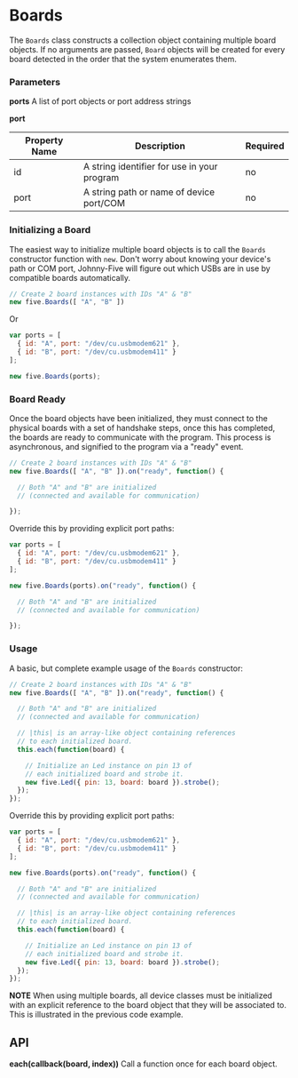 # Boards

The `Boards` class constructs a collection object containing multiple board objects. If no arguments are passed, `Board` objects will be created for every board detected in the order that the system enumerates them. 

### Parameters

**ports** A list of port objects or port address strings

**port**
<table>
  <thead>
    <tr>
      <th>Property Name</th>
      <th>Description</th>
      <th>Required</th>
    </tr>
  </thead>
  <tbody>
    <tr>
      <td>id</td>
      <td>A string identifier for use in your program</td>
      <td>no</td>
    </tr>
    <tr>
      <td>port</td>
      <td>A string path or name of device port/COM</td>
      <td>no</td>
    </tr>

  </tbody>
</table>

### Initializing a Board

The easiest way to initialize multiple board objects is to call the `Boards` constructor function with `new`. Don't worry about knowing your device's path or COM port, Johnny-Five will figure out which USBs are in use by compatible boards automatically.


```js
// Create 2 board instances with IDs "A" & "B"
new five.Boards([ "A", "B" ])
```

Or

```js
var ports = [
  { id: "A", port: "/dev/cu.usbmodem621" },
  { id: "B", port: "/dev/cu.usbmodem411" }
];

new five.Boards(ports);
```

### Board Ready

Once the board objects have been initialized, they must connect to the physical boards with a set of handshake steps, once this has completed, the boards are ready to communicate with the program. This process is asynchronous, and signified to the program via a "ready" event.

```js
// Create 2 board instances with IDs "A" & "B"
new five.Boards([ "A", "B" ]).on("ready", function() {

  // Both "A" and "B" are initialized
  // (connected and available for communication)

});
```

Override this by providing explicit port paths:


```js
var ports = [
  { id: "A", port: "/dev/cu.usbmodem621" },
  { id: "B", port: "/dev/cu.usbmodem411" }
];

new five.Boards(ports).on("ready", function() {

  // Both "A" and "B" are initialized
  // (connected and available for communication)

});
```

### Usage

A basic, but complete example usage of the `Boards` constructor:
```js
// Create 2 board instances with IDs "A" & "B"
new five.Boards([ "A", "B" ]).on("ready", function() {

  // Both "A" and "B" are initialized
  // (connected and available for communication)

  // |this| is an array-like object containing references
  // to each initialized board.
  this.each(function(board) {

    // Initialize an Led instance on pin 13 of
    // each initialized board and strobe it.
    new five.Led({ pin: 13, board: board }).strobe();
  });
});
```

Override this by providing explicit port paths:


```js
var ports = [
  { id: "A", port: "/dev/cu.usbmodem621" },
  { id: "B", port: "/dev/cu.usbmodem411" }
];

new five.Boards(ports).on("ready", function() {

  // Both "A" and "B" are initialized
  // (connected and available for communication)

  // |this| is an array-like object containing references
  // to each initialized board.
  this.each(function(board) {

    // Initialize an Led instance on pin 13 of
    // each initialized board and strobe it.
    new five.Led({ pin: 13, board: board }).strobe();
  });
});
```



**NOTE** When using multiple boards, all device classes must be initialized with an explicit reference to the board object that they will be associated to. This is illustrated in the previous code example.





## API

**each(callback(board, index))** Call a function once for each board object.
